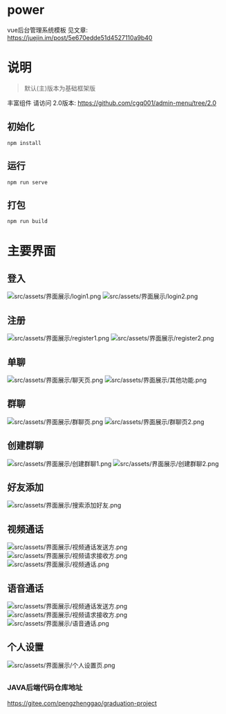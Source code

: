 
# power
vue后台管理系统模板
见文章: https://juejin.im/post/5e670edde51d4527110a9b40

# 说明
>默认(主)版本为基础框架版

丰富组件 请访问 2.0版本: https://github.com/cgq001/admin-menu/tree/2.0


## 初始化
```
npm install
```
## 运行
```
npm run serve
```
## 打包
```
npm run build
```

# 主要界面
## 登入
![src/assets/界面展示/login1.png](src/assets/界面展示/login1.png)
![src/assets/界面展示/login2.png](src/assets/界面展示/login2.png)
## 注册
![src/assets/界面展示/register1.png](src/assets/界面展示/register1.png)
![src/assets/界面展示/register2.png](src/assets/界面展示/register2.png)
## 单聊
![src/assets/界面展示/聊天页.png](src/assets/界面展示/聊天页.png)
![src/assets/界面展示/其他功能.png](src/assets/界面展示/其他功能.png)
## 群聊
![src/assets/界面展示/群聊页.png](src/assets/界面展示/群聊页.png)
![src/assets/界面展示/群聊页2.png](src/assets/界面展示/群聊页2.png)
## 创建群聊
![src/assets/界面展示/创建群聊1.png](src/assets/界面展示/创建群聊1.png)
![src/assets/界面展示/创建群聊2.png](src/assets/界面展示/创建群聊2.png)
## 好友添加
![src/assets/界面展示/搜索添加好友.png](src/assets/界面展示/搜索添加好友.png)
## 视频通话
![src/assets/界面展示/视频通话发送方.png](src/assets/界面展示/视频通话发送方.png)
![src/assets/界面展示/视频请求接收方.png](src/assets/界面展示/视频请求接收方.png)
![src/assets/界面展示/视频通话.png](src/assets/界面展示/视频通话.png)
## 语音通话
![src/assets/界面展示/视频通话发送方.png](src/assets/界面展示/视频通话发送方.png)
![src/assets/界面展示/视频请求接收方.png](src/assets/界面展示/视频请求接收方.png)
![src/assets/界面展示/语音通话.png](src/assets/界面展示/语音通话.png)
## 个人设置
![src/assets/界面展示/个人设置页.png](src/assets/界面展示/个人设置页.png)
## 
## 
### JAVA后端代码仓库地址
https://gitee.com/pengzhenggao/graduation-project
